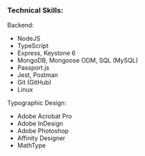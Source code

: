 ### Technical Skills:

Backend:
* NodeJS
* TypeScript
* Express, Keystone 6
* MongoDB, Mongoose ODM, SQL (MySQL)
* Passport.js
* Jest, Postman
* Git (GitHub)
* Linux

Typographic Design:
* Adobe Acrobat Pro
* Adobe InDesign
* Adobe Photoshop
* Affinity Designer
* MathType

<!--
- GitHub Actions, Redis, Socket.IO, Firebase Authentication, Supertest, Docker, Vue, GraphQL
- Contact
- Languages
- Education
- Expirience
- Side Projects
-->
